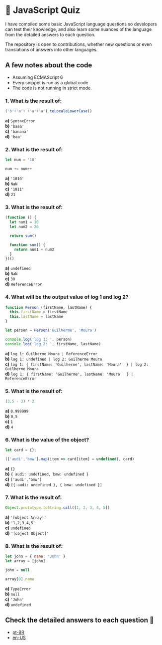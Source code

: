 # :telescope: JavaScript Quiz 

I have compiled some basic JavaScript language questions so developers can test their knowledge, and also learn some nuances of the language from the detailed answers to each question.

The repository is open to contributions, whether new questions or even translations of answers into other languages.

## A few notes about the code
- Assuming ECMAScript 6
- Every snippet is run as a global code
- The code is not running in strict mode.

### 1. What is the result of:

```javascript
('b'+'a'+ +'a'+'a').toLocaleLowerCase()
```

**a)** `SyntaxError`</br>
**b)** `'baaa'`</br>
**c)** `'banana'`</br>
**d)** `'baa'`</br>

### 2. What is the result of:

```javascript
let num = '10'

num += num++
```

**a)** `'1010'`</br>
**b)** `NaN`</br>
**c)** `'1011'`</br>
**d)** `21`</br>

### 3. What is the result of:

```javascript
(function () {
  let num1 = 10
  let num2 = 20

  return sum()

  function sum() {
    return num1 + num2
  }
})()
```

**a)** `undefined`</br>
**b)** `NaN`</br>
**c)** `30`</br>
**d)** `ReferenceError`</br>

### 4. What will be the output value of log 1 and log 2?

```javascript
function Person (firstName, lastName) {
  this.firstName = firstName
  this.lastName = lastName
}

let person = Person('Guilherme', 'Moura')

console.log('log 1: ', person)
console.log('log 2: ', firstName, lastName)
```

**a)** `log 1: Guilherme Moura | ReferenceError`</br>
**b)** `log 1: undefined | log 2: Guilherme Moura`</br>
**c)** `log 1: { firstName: 'Guilherme', lastName: 'Moura'  } | log 2: Guilherme Moura`</br>
**d)** `log 1: { firstName: 'Guilherme', lastName: 'Moura'  } | ReferenceError`</br>

### 5. What is the result of:

```javascript
(3,5 - 3) * 2
```

**a)** `0.999999`</br>
**b)** `0,5`</br>
**c)** `1`</br>
**d)** `4`</br>

### 6. What is the value of the object?

```javascript
let card = {};

(['audi','bmw'].map(item => card[item] = undefined), card)
```

**a)** `{}`</br>
**b)** `{ audi: undefined, bmw: undefined }`</br>
**c)** `['audi','bmw']`</br>
**d)** `[{ audi: undefined }, { bmw: undefined }]`</br>

### 7. What is the result of:

```javascript
Object.prototype.toString.call([1, 2, 3, 4, 5])
```

**a)** `'[object Array]'`</br>
**b)** `'1,2,3,4,5'`</br>
**c)** `undefined`</br>
**d)** `'[object Object]'`</br>

### 8. What is the result of:

```javascript
let john = { name: 'John' }
let array = [john]

john = null

array[0].name
```

**a)** `TypeError`</br>
**b)** `null`</br>
**c)** `'John'`</br>
**d)** `undefined`</br>

## Check the detailed answers to each question :pencil:

- <a href="https://github.com/mouraggui/js-quiz/blob/master/answers/pt-br.md" target="_blank">pt-BR</a>
- <a href="https://github.com/mouraggui/js-quiz/blob/master/answers/en-us.md" target="_blank">en-US</a>
